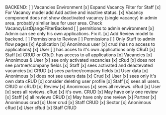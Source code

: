 

BACKEND:
    [ ] Vacancies Environment
        [x] Expand Vacancy Filter for Staff
        [x] For Vacancy model add Add active and inactive status.
        [x] Vacancy component does not show deactivated vacancy (single vacancy) in admin area.
            probably similar isue for user area. Check VacancyListDjangoFilterBackend
    [ ] permitions to admin environment
    [x] Admin can see only his own applications. Fix it.
    [x] Add Review model to backend.
        [ ] Permissions to Review
    [ ] Permissions
        [ ] Only Stuff to admin flow pages
        [x] Application
            [x] Anonimous user
                [x] crud (has no access to applications)
            [x] User 
                [ ] has acces to it's own applications only CRuD
            [x] Staff 
                [x] CRUD or CRuD. has access to all applications
        [x] Vacancies
            [x] Anonimous & User
                [x] see only activated vacancies
                [x] cRud
                [x] does not see partner/company fields
            [x] Staff
                [x] sees activated and deactevated vacancies
                [x] CRUD
                [x] sees partner/company fields
        [x] User data
            [x] Anonimous
                [x] does not see users data
                [x] Crud 
            [x] User
                [x] sees only it's own data cRUD
                [x] consider deleting user profile
            [x] Staff 
                [x] sees all users. CRUD or cRUD
        [x] Review
            [x] Anonimous
                [x] sees all reviews. cRud
            [x] User
                [x] sees all reviews. cRud
                [x] it's own. CRUD
                [x] May have only one review
            [x] Staff
                [x] all reviews CRUD
                [x] May have only one review
        [x] Partner
            [x] Anonimous crud
            [x] User crud
            [x] Staff CRUD
        [x] Sector
            [x] Anonimous cRud
            [x] User cRud
            [x] Staff CRUD